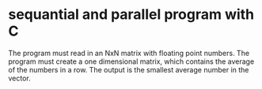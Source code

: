 # sequantial and parallel program with C

The program must read in an NxN matrix with floating point numbers. The program must create
a one dimensional matrix, which contains the average of the numbers in a row. The output is
the smallest average number in the vector.